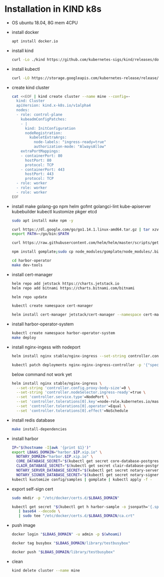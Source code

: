 # Installation in KIND k8s

- OS ubuntu 18.04, 8G mem 4CPU

- install docker

  ```bash
  apt install docker.io
  ```

- install kind

  ```bash
  curl -Lo ./kind https://github.com/kubernetes-sigs/kind/releases/download/v0.7.0/kind-$(uname)-amd64
  ```

- install kubectl

  ```bash
  curl -LO https://storage.googleapis.com/kubernetes-release/release/`curl -s https://storage.googleapis.com/kubernetes-release/release/stable.txt`/bin/linux/amd64/kubectl
  ```

- create kind cluster

  ```bash
  cat <<EOF | kind create cluster --name mine --config=-
    kind: Cluster
    apiVersion: kind.x-k8s.io/v1alpha4
    nodes:
    - role: control-plane
      kubeadmConfigPatches:
      - |
        kind: InitConfiguration
        nodeRegistration:
          kubeletExtraArgs:
            node-labels: "ingress-ready=true"
            authorization-mode: "AlwaysAllow"
      extraPortMappings:
      - containerPort: 80
        hostPort: 80
        protocol: TCP
      - containerPort: 443
        hostPort: 443
        protocol: TCP
    - role: worker
    - role: worker
    - role: worker
  EOF
  ```

- install make golang-go npm helm gofmt  golangci-lint  kube-apiserver  kubebuilder  kubectl  kustomize  pkger etcd

  ```bash
  sudo apt install make npm -y
  
  curl https://dl.google.com/go/go1.14.1.linux-amd64.tar.gz | tar xzv
  export PATH=~/go/bin:$PATH
  
  curl https://raw.githubusercontent.com/helm/helm/master/scripts/get-helm-3 | bash
  
  npm install gomplate;sudo cp node_modules/gomplate/node_modules/.bin/gomplate /usr/local/bin/gomplate
  
  cd harbor-operator
  make dev-tools
  ```

- install cert-manager

  ```bash
  helm repo add jetstack https://charts.jetstack.io
  helm repo add bitnami https://charts.bitnami.com/bitnami

  helm repo update

  kubectl create namespace cert-manager

  helm install cert-manager jetstack/cert-manager --namespace cert-manager --version v0.13.1
  ```

- install harbor-operator-system

  ```bash
  kubectl create namespace harbor-operator-system
  make deploy
  ```

- install nginx-ingess with nodeport

  ```bash
  helm install nginx stable/nginx-ingress --set-string controller.config.proxy-body-size=0 --set controller.service.type=NodePort
  
  kubectl patch deployments nginx-nginx-ingress-controller -p '{"spec":{"template":{"spec":{"containers":[{"name":"nginx-ingress-controller","ports":[{"containerPort":80,"hostPort":80},{"containerPort":443,"hostPort":443}]}],"nodeSelector":{"ingress-ready":"true"},"tolerations":[{"key":"node-role.kubernetes.io/master","operator":"Equal","effect":"NoSchedule"}]}}}}'
  ```

  below command not work yet

  ```bash
  helm install nginx stable/nginx-ingress \
    --set-string 'controller.config.proxy-body-size'=0 \
    --set-string 'controller.nodeSelector.ingress-ready'=true \
    --set 'controller.service.type'=NodePort \
    --set 'controller.tolerations[0].key'=node-role.kubernetes.io/master \
    --set 'controller.tolerations[0].operator'=Equal \
    --set 'controller.tolerations[0].effect'=NoSchedule
  ```

- install redis database

  ```bash
  make install-dependencies
  ```

- install harbor

  ```bash
  IP="$(hostname -I|awk '{print $1}')"
  export LBAAS_DOMAIN="harbor.$IP.xip.io" \
    NOTARY_DOMAIN="harbor.$IP.xip.io" \
    CORE_DATABASE_SECRET="$(kubectl get secret core-database-postgresql -o jsonpath='{.data.postgresql-password}' | base64 --decode)" \
    CLAIR_DATABASE_SECRET="$(kubectl get secret clair-database-postgresql -o jsonpath='{.data.postgresql-password}' | base64 --decode)" \
    NOTARY_SERVER_DATABASE_SECRET="$(kubectl get secret notary-server-database-postgresql -o jsonpath='{.data.postgresql-password}' | base64 --decode)" \
    NOTARY_SIGNER_DATABASE_SECRET="$(kubectl get secret notary-signer-database-postgresql -o jsonpath='{.data.postgresql-password}' | base64 --decode)" ; \
  kubectl kustomize config/samples | gomplate | kubectl apply -f -
  ```

- export self-sign cert

  ```bash
  sudo mkdir -p "/etc/docker/certs.d/$LBAAS_DOMAIN"

  kubectl get secret "$(kubectl get h harbor-sample -o jsonpath='{.spec.tlsSecretName}')" -o jsonpath='{.data.ca\.crt}' \
     | base64 --decode \
     | sudo tee "/etc/docker/certs.d/$LBAAS_DOMAIN/ca.crt"
  ```

- push image

  ```bash
  docker login "$LBAAS_DOMAIN" -u admin -p $(whoami)

  docker tag busybox "$LBAAS_DOMAIN/library/testbusybox"

  docker push "$LBAAS_DOMAIN/library/testbusybox"
  ```

- clean

  ```bash
  kind delete cluster --name mine
  ```
